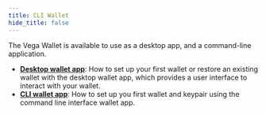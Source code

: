 ```yaml
---
title: CLI Wallet
hide_title: false
---
```


The Vega Wallet is available to use as a desktop app, and a command-line application.

* **[Desktop wallet app](/docs/tools/vega-wallet/desktop-app/latest/getting-started)**: How to set up your first wallet or restore an existing wallet with the desktop wallet app, which provides a user interface to interact with your wallet.
* **[CLI wallet app](/docs/tools/vega-wallet/cli-wallet/latest/create-wallet)**: How to set up you first wallet and keypair using the command line interface wallet app.
